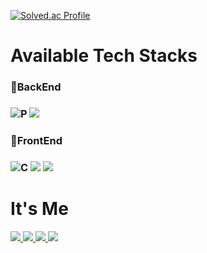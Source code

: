   
  [![Solved.ac Profile](http://mazassumnida.wtf/api/v2/generate_badge?boj=sangmin5848)](https://solved.ac/sangmin5848/)


 <h1> Available Tech Stacks </h1>
 
<h3>🌅BackEnd<h3>
 <img alt="P" src ="https://img.shields.io/badge/Python-3766AB.svg?&style=for-the-badge&logo=Python&logoColor=white"/>
<img src="https://img.shields.io/badge/Java-007396?style=for-the-badge&logo=Javat&logoColor=white"/></a>
<h3>🌇FrontEnd<h3>
<img alt="C" src ="https://img.shields.io/badge/JavaScript-F7DF1E.svg?&style=for-the-badge&logo=JAVASCRIPT&logoColor=white"/>
<img src="https://img.shields.io/badge/Springboot-6DB33F?style=for-the-badge&logo=Springboot&logoColor=white"/></a>
<img src="https://img.shields.io/badge/MySQL-4479A1?style=for-the-badge&logo=MySQL&logoColor=white"/></a>



 <h1> It's Me </h1>
<div>
<a href="https://www.instagram.com/tkdxls/" target="_blank"><img src="https://img.shields.io/badge/t.x______x.d-E4405F?style=flat-square&logo=Instagram&logoColor=white"/>
<a href="https://github.com/ddongbu" target="_blank"><img src="https://img.shields.io/badge/ddongbu-181717?style=flat-square&logo=GitHUB&logoColor=white"/>
 <a href="https://www.facebook.com/profile.php?id=100019359516667" target="_blank"><img src="https://img.shields.io/badge/이상민-1877F2?style=flat-square&logo=FaceBook&logoColor=white"/>
 <a href="https://mail.google.com/mail/" target="_blank"><img src="https://img.shields.io/badge/sang214q-EA4335?style=flat-square&logo=Gmail&logoColor=white"/>  </div>






